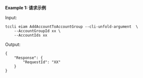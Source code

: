 **Example 1: 请求示例**



Input: 

```
tccli eiam AddAccountToAccountGroup --cli-unfold-argument  \
    --AccountGroupId xx \
    --AccountIds xx
```

Output: 
```
{
    "Response": {
        "RequestId": "XX"
    }
}
```

